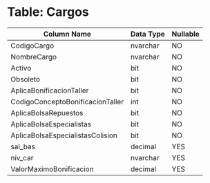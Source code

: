 # Table: Cargos

| Column Name | Data Type | Nullable |
|-------------|-----------|----------|
| CodigoCargo | nvarchar | NO |
| NombreCargo | nvarchar | NO |
| Activo | bit | NO |
| Obsoleto | bit | NO |
| AplicaBonificacionTaller | bit | NO |
| CodigoConceptoBonificacionTaller | int | NO |
| AplicaBolsaRepuestos | bit | NO |
| AplicaBolsaEspecialistas | bit | NO |
| AplicaBolsaEspecialistasColision | bit | NO |
| sal_bas | decimal | YES |
| niv_car | nvarchar | YES |
| ValorMaximoBonificacion | decimal | YES |
